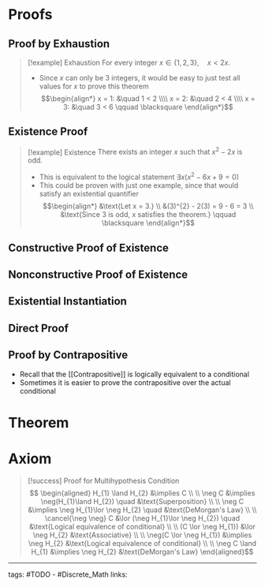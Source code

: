 # Proofs

## Proof by Exhaustion
>[!example] Exhaustion
> $\text{For every integer } x \in \{1, 2, 3\},\quad x < 2x.$
> - Since $x$ can only be 3 integers, it would be easy to just test all values for $x$ to prove this theorem
> $$\begin{align*}
> x = 1: &\quad 1 < 2 \\\\
> x = 2: &\quad 2 < 4 \\\\
> x = 3: &\quad 3 < 6 \qquad \blacksquare
> \end{align*}$$
## Existence Proof
>[!example] Existence
> $\text{There exists an integer } x \text{ such that } x^{2} - 2x \text{ is odd.}$
> - This is equivalent to the logical statement $\exists x(x^{2} - 6x + 9 = 0)$
> - This could be proven with just one example, since that would satisfy an existential quantifier
> $$\begin{align*}
> &\text{Let x = 3.} \\
> &(3)^{2} - 2(3) = 9 - 6 = 3 \\
> &\text{Since 3 is odd, x satisfies the theorem.} \qquad \blacksquare
> \end{align*}$$
## Constructive Proof of Existence
## Nonconstructive Proof of Existence
## Existential Instantiation
## Direct Proof
## Proof by Contrapositive
- Recall that the [[Contrapositive]] is logically equivalent to a conditional
- Sometimes it is easier to prove the contrapositive over the actual conditional 


# Theorem

# Axiom


>[!success] Proof for Multihypothesis Condition
> $$ \begin{aligned}
H_{1} \land H_{2} &\implies C \\ \\
\neg C &\implies \neg(H_{1}\land H_{2}) \quad &\text{Superposition} \\ \\
\neg C &\implies \neg H_{1}\lor \neg H_{2} \quad &\text{DeMorgan's Law} \\ \\
\cancel{\neg \neg} C &\lor (\neg H_{1}\lor \neg H_{2}) \quad &\text{Logical equivalence of conditional} \\ \\
(C \lor \neg H_{1}) &\lor \neg H_{2} &\text{Associative} \\ \\
\neg(C \lor \neg H_{1}) &\implies \neg H_{2} &\text{Logical equivalence of conditional} \\ \\
\neg C \land H_{1} &\implies \neg H_{2} &\text{DeMorgan's Law}
\end{aligned}$$

---
tags: #TODO - #Discrete_Math 
links:
